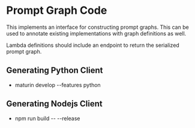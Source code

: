 # Prompt Graph Code

This implements an interface for constructing prompt graphs.
This can be used to annotate existing implementations with graph definitions as well.

Lambda definitions should include an endpoint to return the serialized prompt graph.

## Generating Python Client
- maturin develop --features python

## Generating Nodejs Client
- npm run build -- --release